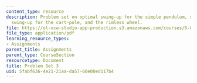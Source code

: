 ```yaml
---
content_type: resource
description: Problem set on optimal swing-up for the simple pendulum, single-pump
  swing-up for the cart-pole, and the rimless wheel.
file: https://ol-ocw-studio-app-production.s3.amazonaws.com/courses/6-832-underactuated-robotics-spring-2009/5fabf6364e2121aada5760e00ed117b4_MIT6_832s09_pset03.pdf
file_type: application/pdf
learning_resource_types:
- Assignments
parent_title: Assignments
parent_type: CourseSection
resourcetype: Document
title: Problem Set 3
uid: 5fabf636-4e21-21aa-da57-60e00ed117b4
---
```

